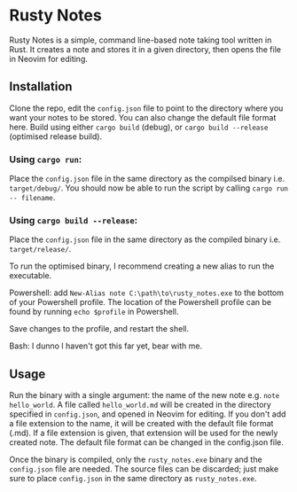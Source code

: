 # Rusty Notes
Rusty Notes is a simple, command line-based note taking tool written in Rust.
It creates a note and stores it in a given directory, then opens the file in Neovim for editing.

## Installation
Clone the repo, edit the `config.json` file to point to the directory where you want your notes to be stored. You can also change the default file format here.
Build using either `cargo build` (debug), or `cargo build --release` (optimised release build).

### Using `cargo run`:
Place the `config.json` file in the same directory as the compilsed binary i.e. `target/debug/`.
You should now be able to run the script by calling `cargo run -- filename`.

### Using `cargo build --release`:
Place the `config.json` file in the same directory as the compiled binary i.e. `target/release/`.

To run the optimised binary, I recommend creating a new alias to run the executable.

Powershell: add `New-Alias note C:\path\to\rusty_notes.exe` to the bottom of your Powershell profile.
The location of the Powershell profile can be found by running `echo $profile` in Powershell.

Save changes to the profile, and restart the shell.

Bash: I dunno I haven't got this far yet, bear with me.

## Usage
Run the binary with a single argument: the name of the new note e.g. `note hello_world`. A file called `hello_world.md` will be created in the directory specified in `config.json`, and opened in Neovim for editing.
If you don't add a file extension to the name, it will be created with the default file format (.md). If a file extension is given, that extension will be used for the newly created note.
The default file format can be changed in the config.json file.

Once the binary is compiled, only the `rusty_notes.exe` binary and the `config.json` file are needed. The source files can be discarded; just make sure to place `config.json` in the same directory as `rusty_notes.exe`.
